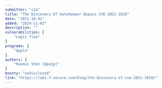 ```yaml
---
submitter: "c2a"
title: "The Discovery Of Gatekeeper Bypass CVE-2021-1810"
date: "2021-10-01"
added: "2024-11-03"
description: ""
vulnerabilities: [
    "Logic flaw"
]
programs: [
    "Apple"
]
authors: [
    "Rasmus Sten (@pajp)"
]
bounty: "undisclosed"
link: "https://labs.f-secure.com/blog/the-discovery-of-cve-2021-1810/"
---
```




